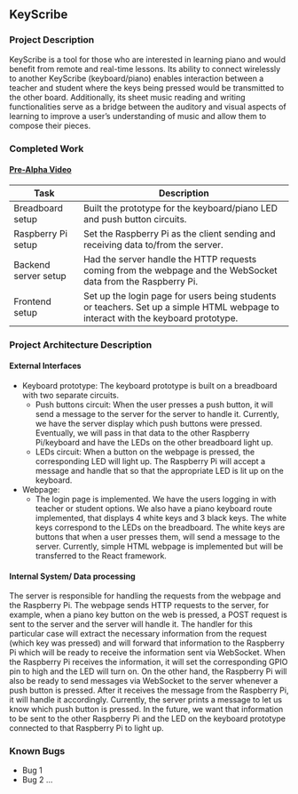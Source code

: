 ## KeyScribe
### Project Description
KeyScribe is a tool for those who are interested in learning piano and would benefit from remote and real-time lessons. Its ability to connect wirelessly to another KeyScribe (keyboard/piano) enables interaction between a teacher and student where the keys being pressed would be transmitted to the other board. Additionally, its sheet music reading and writing functionalities serve as a bridge between the auditory and visual aspects of learning to improve a user’s understanding of music and allow them to compose their pieces.

### Completed Work
#### [Pre-Alpha Video](https://youtube)
| Task                  | Description                                                                                                                      |
| --------------------- | -------------------------------------------------------------------------------------------------------------------------------- |
| Breadboard setup      | Built the prototype for the keyboard/piano LED and push button circuits.                                                         |
| Raspberry Pi setup    | Set the Raspberry Pi as the client sending and receiving data to/from the server.                                                |
| Backend server setup  | Had the server handle the HTTP requests coming from the webpage and the WebSocket data from the Raspberry Pi.                    |
| Frontend setup        | Set up the login page for users being students or teachers. Set up a simple HTML webpage to interact with the keyboard prototype.|

### Project Architecture Description
#### External Interfaces
- Keyboard prototype:
  The keyboard prototype is built on a breadboard with two separate circuits.
  * Push buttons circuit:
    When the user presses a push button, it will send a message to the server for the server to handle it. Currently, we have the server display which push buttons were pressed. Eventually, we will pass in that data to the other Raspberry Pi/keyboard and have the LEDs on the other breadboard light up. 
  * LEDs circuit:
    When a button on the webpage is pressed, the corresponding LED will light up. The Raspberry Pi will accept a message and handle that so that the appropriate LED is lit up on the keyboard.
- Webpage:
  * The login page is implemented. We have the users logging in with teacher or student options. We also have a piano keyboard route implemented, that displays 4 white keys and 3 black keys. The white keys correspond to the LEDs on the breadboard. The white keys are buttons that when a user presses them, will send a message to the server. Currently, simple HTML webpage is implemented but will be transferred to the React framework.
  
#### Internal System/ Data processing
The server is responsible for handling the requests from the webpage and the Raspberry Pi. The webpage sends HTTP requests to the server, for example, when a piano key button on the web is pressed, a POST request is sent to the server and the server will handle it. The handler for this particular case will extract the necessary information from the request (which key was pressed) and will forward that information to the Raspberry Pi which will be ready to receive the information sent via WebSocket. When the Raspberry Pi receives the information, it will set the corresponding GPIO pin to high and the LED will turn on. On the other hand, the Raspberry Pi will also be ready to send messages via WebSocket to the server whenever a push button is pressed. After it receives the message from the Raspberry Pi, it will handle it accordingly. Currently, the server prints a message to let us know which push button is pressed. In the future, we want that information to be sent to the other Raspberry Pi and the LED on the keyboard prototype connected to that Raspberry Pi to light up.
### Known Bugs
- Bug 1
- Bug 2 ...

